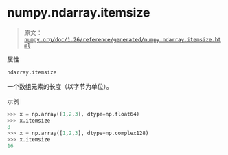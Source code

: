 # numpy.ndarray.itemsize

> 原文：[`numpy.org/doc/1.26/reference/generated/numpy.ndarray.itemsize.html`](https://numpy.org/doc/1.26/reference/generated/numpy.ndarray.itemsize.html)

属性

```py
ndarray.itemsize
```

一个数组元素的长度（以字节为单位）。

示例

```py
>>> x = np.array([1,2,3], dtype=np.float64)
>>> x.itemsize
8
>>> x = np.array([1,2,3], dtype=np.complex128)
>>> x.itemsize
16 
```
